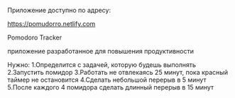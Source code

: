 Приложение доступно по адресу:

https://pomudorro.netlify.com

Pomodoro Tracker

приложение разработанное для повышения продуктивности

Нужно:
1.Определится с задачей, которую будешь выполнять
2.Запустить помидор
3.Работать не отвлекаясь 25 минут, пока красный таймер не остановится
4.Сделать небольшой перерыв в 5 минут
5.После каждого 4 помидора сделать длинный перерыв в 15 минут
